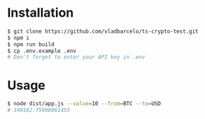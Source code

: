 # Installation

```bash
$ git clone https://github.com/vladbarcelo/ts-crypto-test.git
$ npm i
$ npm run build
$ cp .env.example .env
# Don't forget to enter your API key in .env
```

# Usage

```bash
$ node dist/app.js --value=10 --from=BTC --to=USD
# 340162.75908061455
```